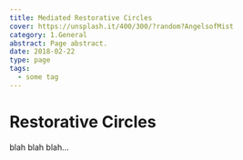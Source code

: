 ```yaml
---
title: Mediated Restorative Circles
cover: https://unsplash.it/400/300/?random?AngelsofMist
category: 1.General
abstract: Page abstract.
date: 2018-02-22
type: page
tags:
  - some tag
---
```


# Restorative Circles

blah blah blah...
